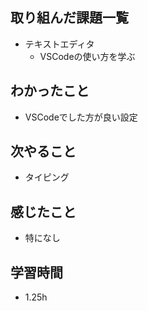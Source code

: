## 取り組んだ課題一覧
- テキストエディタ
    - VSCodeの使い方を学ぶ

## わかったこと
- VSCodeでした方が良い設定

## 次やること
- タイピング

## 感じたこと
- 特になし

## 学習時間
- 1.25h